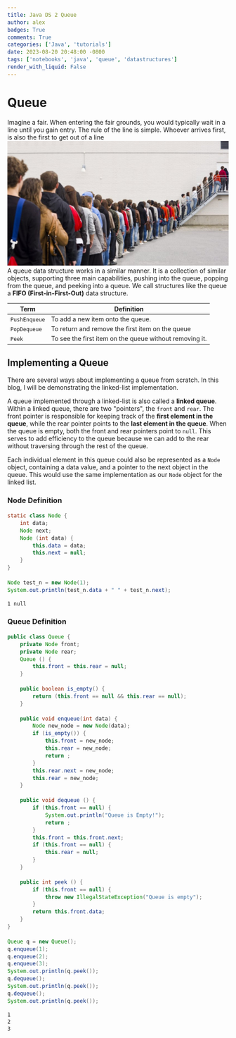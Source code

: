 ```yaml
---
title: Java DS 2 Queue
author: alex
badges: True
comments: True
categories: ['Java', 'tutorials']
date: 2023-08-20 20:48:00 -0800
tags: ['notebooks', 'java', 'queue', 'datastructures']
render_with_liquid: False
---
```


# Queue
Imagine a fair. When entering the fair grounds, you would typically wait in a line until you gain entry. The rule of the line is simple. Whoever arrives first, is also the first to get out of a line
![](/assets/img/DS/line_of_people.jpg "A line of people")
A queue data structure works in a similar manner. It is a collection of similar objects, supporting three main capabilities, pushing into the queue, popping from the queue, and peeking into a queue. We call structures like the queue a **FIFO (First-in-First-Out)** data structure.  

| Term | Definition |
|-|-|
| `PushEnqueue` | To add a new item onto the queue. |
| `PopDequeue` | To return and remove the first item on the queue |
| `Peek` | To see the first item on the queue without removing it. |

## Implementing a Queue
There are several ways about implementing a queue from scratch. In this blog, I will be demonstrating the linked-list implementation.  

A queue implemented through a linked-list is also called a **linked queue**. Within a linked queue, there are two "pointers", the `front` and `rear`. The front pointer is responsible for keeping track of the __first element in the queue__, while the rear pointer points to the __last element in the queue__. When the queue is empty, both the front and rear pointers point to `null`. This serves to add efficiency to the queue because we can add to the rear without traversing through the rest of the queue.  

Each individual element in this queue could also be represented as a `Node` object, containing a data value, and a pointer to the next object in the queue. This would use the same implementation as our `Node` object for the linked list.

### Node Definition


```java
static class Node {
    int data;
    Node next;
    Node (int data) {
        this.data = data;
        this.next = null;
    }
}

Node test_n = new Node(1);
System.out.println(test_n.data + " " + test_n.next);
```

    1 null


### Queue Definition


```java
public class Queue {
    private Node front;
    private Node rear;
    Queue () {
        this.front = this.rear = null;
    }

    public boolean is_empty() {
        return (this.front == null && this.rear == null);
    }

    public void enqueue(int data) {
        Node new_node = new Node(data);
        if (is_empty()) {
            this.front = new_node;
            this.rear = new_node;
            return ;
        }
        this.rear.next = new_node;
        this.rear = new_node;
    }

    public void dequeue () {
        if (this.front == null) {
            System.out.println("Queue is Empty!");
            return ;
        }
        this.front = this.front.next;
        if (this.front == null) {
            this.rear = null;
        }
    }

    public int peek () {
        if (this.front == null) {
            throw new IllegalStateException("Queue is empty");
        }
        return this.front.data;
    }
}

Queue q = new Queue();
q.enqueue(1);
q.enqueue(2);
q.enqueue(3);
System.out.println(q.peek());
q.dequeue();
System.out.println(q.peek());
q.dequeue();
System.out.println(q.peek());

```

    1
    2
    3

